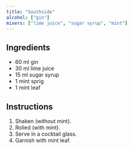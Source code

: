 ```yaml
---
title: "Southside"
alcohol: ["gin"]
mixers: ["lime juice", "sugar syrup", "mint"]
---
```


## Ingredients

- 60 ml gin
- 30 ml lime juice
- 15 ml sugar syrup
- 1 mint sprig
- 1 mint leaf

## Instructions

1. Shaken (without mint).
2. Rolled (with mint).
3. Serve in a cocktail glass.
4. Garnish with mint leaf.
